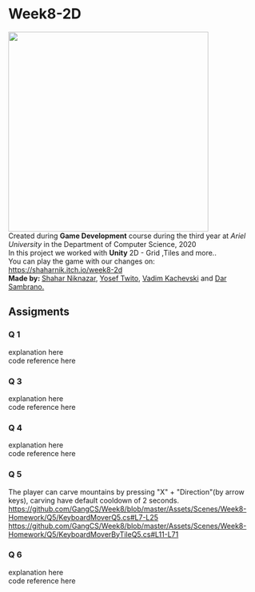# Week8-2D
<img src="https://github.com/GangCS/Week8-2D/blob/main/ImagesForReadme/game2d.png" width="400"> <br />
Created during <strong>Game Development</strong> course during the third year at <em>Ariel University</em> in the Department of Computer Science, 2020 <br /> 
In this project we worked with <strong>Unity</strong> 2D - Grid ,Tiles and more.. <br />
You can play the game with our changes on: <a href="https://shaharnik.itch.io/brickbreaker">https://shaharnik.itch.io/week8-2d</a> <br />
<strong>Made by: </strong> <a href="https://github.com/ShaharNik">Shahar Niknazar</a>, <a href="https://github.com/YosefTwito">Yosef Twito</a>, <a href="https://github.com/VadimKachevski">Vadim Kachevski</a> and <a href="https://github.com/darsam44">Dar Sambrano.</a></p>
## Assigments
### Q 1
explanation here <br />
code reference here
### Q 3
explanation here <br />
code reference here
### Q 4
explanation here <br />
code reference here
### Q 5
The player can carve mountains by pressing "X" + "Direction"(by arrow keys), carving have default cooldown of 2 seconds.<br /> 
https://github.com/GangCS/Week8/blob/master/Assets/Scenes/Week8-Homework/Q5/KeyboardMoverQ5.cs#L7-L25
https://github.com/GangCS/Week8/blob/master/Assets/Scenes/Week8-Homework/Q5/KeyboardMoverByTileQ5.cs#L11-L71
### Q 6
explanation here <br />
code reference here





